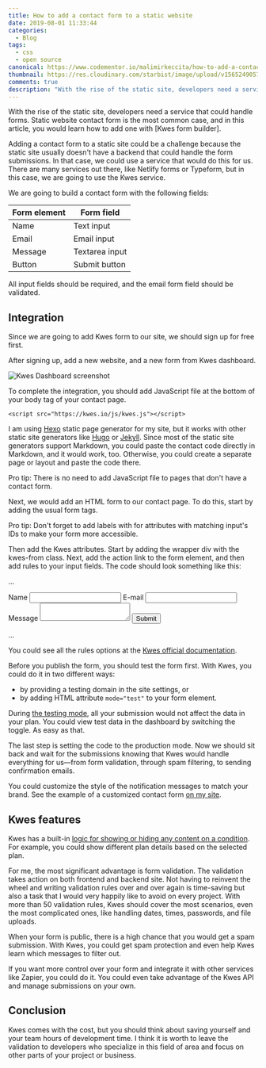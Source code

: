 ```yaml
---
title: How to add a contact form to a static website
date: 2019-08-01 11:33:44
categories:
  - Blog
tags:
  - css
  - open source
canonical: https://www.codementor.io/malimirkeccita/how-to-add-a-contact-form-to-a-static-website-wyl9gsuha
thumbnail: https://res.cloudinary.com/starbist/image/upload/v1565249057/How_to_add_a_contact_form_to_a_static_website-2x_mqfxlv.jpg
comments: true
description: "With the rise of the static site, developers need a service that could handle forms. Static website contact form is the most common case, and in this article, you would learn how to add one with Kwes form builder."
---
```


With the rise of the static site, developers need a service that could handle forms. Static website contact form is the most common case, and in this article, you would learn how to add one with [Kwes form builder].

Adding a contact form to a static site could be a challenge because the static site usually doesn't have a backend that could handle the form submissions. In that case, we could use a service that would do this for us. There are many services out there, like Netlify forms or Typeform, but in this case, we are going to use the Kwes service.

<!--more-->

We are going to build a contact form with the following fields:

| Form element     | Form field         |
| --------------   | ----------------   |
| Name             | Text input         |
| Email            | Email input        |
| Message          | Textarea input     |
| Button           | Submit button      |

All input fields should be required, and the email form field should be validated.

## Integration

Since we are going to add Kwes form to our site, we should sign up for free first.

After signing up, add a new website, and a new form from Kwes dashboard.

![Kwes Dashboard screenshot]()

To complete the integration, you should add JavaScript file at the bottom of your body tag of your contact page.

```
<script src="https://kwes.io/js/kwes.js"></script>
```

I am using [Hexo] static page generator for my site, but it works with other static site generators like [Hugo] or [Jekyll]. Since most of the static site generators support Markdown, you could paste the contact code directly in Markdown, and it would work, too. Otherwise, you could create a separate page or layout and paste the code there.

Pro tip: There is no need to add JavaScript file to pages that don't have a contact form.

Next, we would add an HTML form to our contact page. To do this, start by adding the usual form tags.

Pro tip: Don't forget to add labels with for attributes with matching input's IDs to make your form more accessible.

Then add the Kwes attributes. Start by adding the wrapper div with the kwes-from class. Next, add the action link to the form element, and then add rules to your input fields. The code should look something like this:

...
<div class="kwes-form">
  <form method="POST" action="https://kwes.io/api/foreign/forms/youruniqueid">
    <label for="name">Name</label>
    <input type="text" name="name" id="name" rules="required">
    <label for="email">E-mail</label>
    <input type="email" name="email" id="email" rules="required|email|max:255">
    <label for="message">Message</label>
    <textarea name="message" id="message" rules="required"></textarea>
    <button type="submit">Submit</button>
  </form>
</div>
...

You could see all the rules options at the [Kwes official documentation].

Before you publish the form, you should test the form first. With Kwes, you could do it in two different ways:
- by providing a testing domain in the site settings, or
- by adding HTML attribute `mode="test"` to your form element.

During [the testing mode], all your submission would not affect the data in your plan. You could view test data in the dashboard by switching the toggle. As easy as that.

The last step is setting the code to the production mode. Now we should sit back and wait for the submissions knowing that Kwes would handle everything for us—from form validation, through spam filtering, to sending confirmation emails.

You could customize the style of the notification messages to match your brand. See the example of a customized contact form [on my site].

## Kwes features

Kwes has a built-in [logic for showing or hiding any content on a condition]. For example, you could show different plan details based on the selected plan.

For me, the most significant advantage is form validation. The validation takes action on both frontend and backend site. Not having to reinvent the wheel and writing validation rules over and over again is time-saving but also a task that I would very happily like to avoid on every project. With more than 50 validation rules, Kwes should cover the most scenarios, even the most complicated ones, like handling dates, times, passwords, and file uploads.

When your form is public, there is a high chance that you would get a spam submission. With Kwes, you could get spam protection and even help Kwes learn which messages to filter out.

If you want more control over your form and integrate it with other services like Zapier, you could do it. You could even take advantage of the Kwes API and manage submissions on your own.

## Conclusion

Kwes comes with the cost, but you should think about saving yourself and your team hours of development time. I think it is worth to leave the validation to developers who specialize in this field of area and focus on other parts of your project or business.

[Kwes form tool]: https://kwes.io
[Hexo]: https://hexo.io/
[Hugo]: https://gohugo.io
[Jekyll]: https://jekyllrb.com/
[Kwes official documentation]: https://kwes.io/docs/validation-rules
[the testing mode]: https://kwes.io/docs/form-mode
[on my site]: https://www.silvestar.codes/contact/
[logic for showing or hiding any content on a condition]: https://kwes.io/docs/hide-show-logic
[Kwes API]: https://documenter.getpostman.com/view/7275049/S1ERwd7y?version=latest
